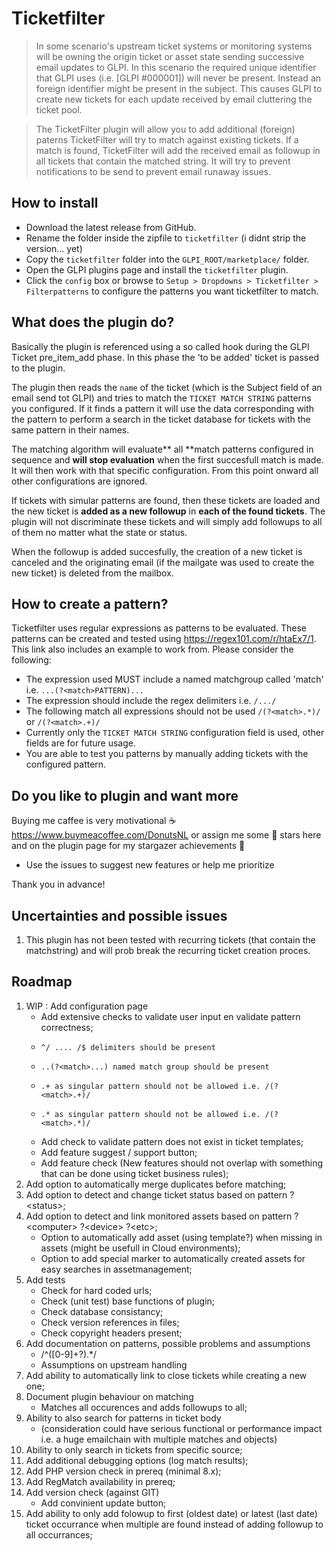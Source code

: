 #  Ticketfilter

> In some scenario's upstream ticket systems or monitoring systems will be owning the origin ticket or asset state sending successive email updates to GLPI. In this scenario the required unique identifier that GLPI uses (i.e. [GLPI #000001]) will never be present. Instead an foreign identifier might be present in the subject. This causes GLPI to create new tickets for each update received by email cluttering the ticket pool. 

> The TicketFilter plugin will allow you to add additional (foreign) paterns TicketFilter will try to match against existing tickets. If a match is found, TicketFilter will add the received email as followup in all tickets that contain the matched string. It will try to prevent notifications to be send to prevent email runaway issues.


## How to install


- Download the latest release from GitHub.
- Rename the folder inside the zipfile to `ticketfilter` (i didnt strip the version... yet)
- Copy the `ticketfilter` folder into the `GLPI_ROOT/marketplace/` folder.
- Open the GLPI plugins page and install the `ticketfilter` plugin.
- Click the `config` box or browse to `Setup > Dropdowns > Ticketfilter > Filterpatterns` to configure the patterns you want ticketfilter to match.

## What does the plugin do?

Basically the plugin is referenced using a so called hook during the GLPI Ticket pre_item_add phase. In this phase the 'to be added' ticket is passed to the plugin. 

The plugin then reads the `name` of the ticket (which is the Subject field of an email send tot GLPI) and tries to match the `TICKET MATCH STRING` patterns you configured. If it finds a pattern it will use the data corresponding with the pattern to perform a search in the ticket database for tickets with the same pattern in their names.

The matching algorithm will evaluate** all **match patterns configured in sequence and **will stop evaluation** when the first succesfull match is made. It will then work with that specific configuration. From this point onward all other configurations are ignored.

If tickets with simular patterns are found, then these tickets are loaded and the new ticket is **added as a new followup** in **each of the found tickets**. The plugin will not discriminate these tickets and will simply add followups to all of them no matter what the state or status. 

When the followup is added succesfully, the creation of a new ticket is canceled and the originating email (if the mailgate was used to create the new ticket) is deleted from the mailbox.

## How to create a pattern?

Ticketfilter uses regular expressions as patterns to be evaluated. These patterns can be created and tested using https://regex101.com/r/htaEx7/1. This link also includes an example to work from. Please consider the following:

* The expression used MUST include a named matchgroup called 'match' i.e. `...(?<match>PATTERN)...`
* The expression should include the regex delimiters i.e. `/.../`
* The following match all expressions should not be used `/(?<match>.*)/` or `/(?<match>.+)/`
* Currently only the `TICKET MATCH STRING` configuration field is used, other fields are for future usage.
* You are able to test you patterns by manually adding tickets with the configured pattern. 

## Do you like to plugin and want more

Buying me caffee is very motivational ☕
https://www.buymeacoffee.com/DonutsNL
or assign me some 💫 stars here and on the plugin page for my stargazer achievements 💪

* Use the issues to suggest new features or help me prioritize

Thank you in advance! 

## Uncertainties and possible issues
1.  This plugin has not been tested with recurring tickets (that contain the matchstring) and will prob break the recurring ticket creation proces.

## Roadmap
1. WIP : Add configuration page
    - Add extensive checks to validate user input en validate pattern correctness;
    -     ^/ .... /$ delimiters should be present
    -     ..(?<match>...) named match group should be present
    -     .+ as singular pattern should not be allowed i.e. /(?<match>.+)/
    -     .* as singular pattern should not be allowed i.e. /(?<match>.*)/  
    - Add check to validate pattern does not exist in ticket templates;
    - Add feature suggest / support button;
    - Add feature check (New features should not overlap with something that can be done using ticket business rules);
3. Add option to automatically merge duplicates before matching;
4. Add option to detect and change ticket status based on pattern ?&lt;status>;
5. Add option to detect and link monitored assets based on pattern ?&lt;computer> ?&lt;device> ?&lt;etc>;
    - Option to automatically add asset (using template?) when missing in assets (might be usefull in Cloud environments);
    - Option to add special marker to automatically created assets for easy searches in assetmanagement;
6. Add tests
    - Check for hard coded urls;
    - Check (unit test) base functions of plugin;
    - Check database consistancy;
    - Check version references in files;
    - Check copyright headers present;
7. Add documentation on patterns, possible problems and assumptions
    - /^([0-9]+?).*/
    - Assumptions on upstream handling
8. Add ability to automatically link to close tickets while creating a new one;
9. Document plugin behaviour on matching
    - Matches all occurences and adds followups to all;
10. Ability to also search for patterns in ticket body 
    - (consideration could have serious functional or performance impact i.e. a huge emailchain with multiple matches and objects)
11. Ability to only search in tickets from specific source;
12. Add additional debugging options (log match results);
13. Add PHP version check in prereq (minimal 8.x);
14. Add RegMatch availability in prereq;
15. Add version check (against GIT)
    - Add convinient update button;
16. Add ability to only add folowup to first (oldest date) or latest (last date) ticket occurrance when multiple are found instead of adding followup to all occurrances;